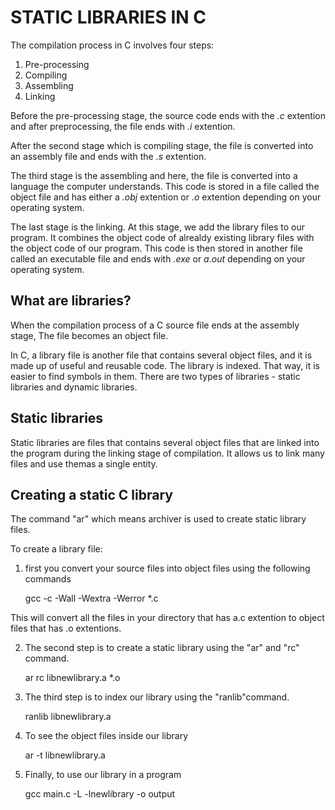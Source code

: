 # STATIC LIBRARIES IN C

The compilation process in C involves four steps:

1. Pre-processing
2. Compiling
3. Assembling
4. Linking

Before the pre-processing stage, the source code ends with the *.c* extention and after preprocessing, the file ends with *.i* extention.

After the second stage which is compiling stage, the file is converted into an assembly file and ends with the *.s* extention.

The third stage is the assembling and here, the file is converted into a language the computer understands. This code is stored in a file called the object file and has either a *.obj* extention or *.o* extention depending on your operating system.

The last stage is the linking. At this stage, we add the library files to our program. It combines the object code of alrealdy existing library files with the object code of our program. This code is then stored in another file called an executable file and ends with *.exe* or *a.out* depending on your operating system.

## What are libraries?

When the compilation process of a C source file ends at the assembly stage, The file becomes an object file.

In C, a library file is another file that contains several object files, and it is made up of useful and reusable code. The library is indexed. That way, it is easier to find symbols in them. There are two types of libraries - static libraries and dynamic libraries.

## Static libraries

Static libraries are files that contains several object files that are linked into the program during the linking stage of compilation. It allows us to link many files and use themas a single entity.

## Creating a static C library

The command "ar" which means archiver is used to create static library files.

To create a library file:

1. first you convert your source files into object files using the following commands

	gcc -c -Wall -Wextra -Werror *.c

This will convert all the files in your directory that has a.c extention to object files that has .o extentions.

2. The second step is to create a static library using the "ar" and "rc" command.

	ar rc libnewlibrary.a *.o

3. The third step is to index our library using the "ranlib"command.

	ranlib libnewlibrary.a

4. To see the object files inside our library

	ar -t libnewlibrary.a

5. Finally, to use our library in a program

	gcc main.c -L -lnewlibrary -o output

